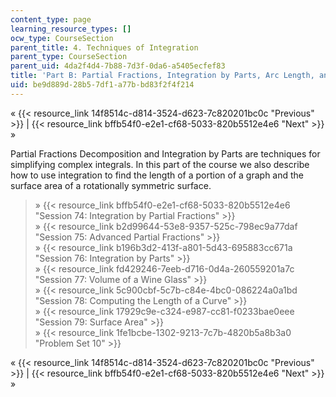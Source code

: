 ```yaml
---
content_type: page
learning_resource_types: []
ocw_type: CourseSection
parent_title: 4. Techniques of Integration
parent_type: CourseSection
parent_uid: 4da2f4d4-7b88-7d3f-0da6-a5405ecfef83
title: 'Part B: Partial Fractions, Integration by Parts, Arc Length, and Surface Area'
uid: be9d889d-28b5-7df1-a77b-bd83f2f4f214
---
```


« {{< resource_link 14f8514c-d814-3524-d623-7c820201bc0c "Previous" >}} | {{< resource_link bffb54f0-e2e1-cf68-5033-820b5512e4e6 "Next" >}} »

Partial Fractions Decomposition and Integration by Parts are techniques for simplifying complex integrals. In this part of the course we also describe how to use integration to find the length of a portion of a graph and the surface area of a rotationally symmetric surface.

> » {{< resource_link bffb54f0-e2e1-cf68-5033-820b5512e4e6 "Session 74: Integration by Partial Fractions" >}}  
> » {{< resource_link b2d99644-53e8-9357-525c-798ec9a77daf "Session 75: Advanced Partial Fractions" >}}  
> » {{< resource_link b196b3d2-413f-a801-5d43-695883cc671a "Session 76: Integration by Parts" >}}  
> » {{< resource_link fd429246-7eeb-d716-0d4a-260559201a7c "Session 77: Volume of a Wine Glass" >}}  
> » {{< resource_link 5c900cbf-5c7b-c84e-4bc0-086224a0a1bd "Session 78: Computing the Length of a Curve" >}}  
> » {{< resource_link 17929c9e-c324-e987-cc81-f0233bae0eee "Session 79: Surface Area" >}}  
> » {{< resource_link 1fe1bcbe-1302-9213-7c7b-4820b5a8b3a0 "Problem Set 10" >}}

« {{< resource_link 14f8514c-d814-3524-d623-7c820201bc0c "Previous" >}} | {{< resource_link bffb54f0-e2e1-cf68-5033-820b5512e4e6 "Next" >}} »